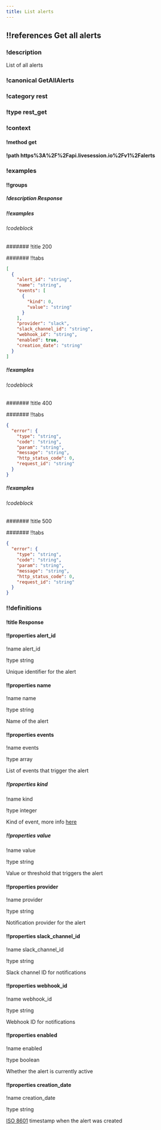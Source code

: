 ```yaml
---
title: List alerts
---
```

## !!references Get all alerts

### !description


List of all alerts


### !canonical GetAllAlerts

### !category rest

### !type rest_get

### !context

#### !method get

#### !path https%3A%2F%2Fapi.livesession.io%2Fv1%2Falerts

### !examples

#### !!groups

##### !description Response

##### !!examples

###### !codeblock

####### !title 200

####### !!tabs

```json !code json
[
  {
    "alert_id": "string",
    "name": "string",
    "events": [
      {
        "kind": 0,
        "value": "string"
      }
    ],
    "provider": "slack",
    "slack_channel_id": "string",
    "webhook_id": "string",
    "enabled": true,
    "creation_date": "string"
  }
]
```

##### !!examples

###### !codeblock

####### !title 400

####### !!tabs

```json !code json
{
  "error": {
    "type": "string",
    "code": "string",
    "param": "string",
    "message": "string",
    "http_status_code": 0,
    "request_id": "string"
  }
}
```

##### !!examples

###### !codeblock

####### !title 500

####### !!tabs

```json !code json
{
  "error": {
    "type": "string",
    "code": "string",
    "param": "string",
    "message": "string",
    "http_status_code": 0,
    "request_id": "string"
  }
}
```

### !!definitions

#### !title Response

#### !!properties alert_id

!name alert\_id

!type string

Unique identifier for the alert

#### !!properties name

!name name

!type string

Name of the alert

#### !!properties events

!name events

!type array

List of events that trigger the alert

##### !!properties kind

!name kind

!type integer

Kind of event, more info [here](/docs/api/rest/EventKind)

##### !!properties value

!name value

!type string

Value or threshold that triggers the alert

#### !!properties provider

!name provider

!type string

Notification provider for the alert

#### !!properties slack_channel_id

!name slack\_channel\_id

!type string

Slack channel ID for notifications

#### !!properties webhook_id

!name webhook\_id

!type string

Webhook ID for notifications

#### !!properties enabled

!name enabled

!type boolean

Whether the alert is currently active

#### !!properties creation_date

!name creation\_date

!type string

[ISO 8601](https://wikipedia.org/wiki/ISO_8601) timestamp when the alert was created
